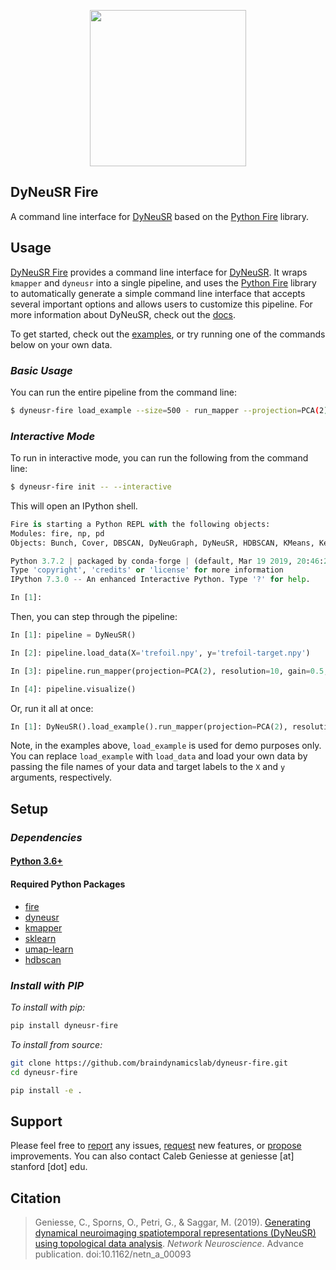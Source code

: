 

<p align="center">
<a href="https://braindynamicslab.github.io/dyneusr/">
<img src="https://raw.githubusercontent.com/braindynamicslab/dyneusr/master/docs/assets/logo.png" height="250">
</a>
</p>


## **DyNeuSR Fire**

A command line interface for [DyNeuSR](https://braindynamicslab.github.io/dyneusr/) based on the [Python Fire](https://github.com/google/python-fire) library. 



## **Usage**

[DyNeuSR Fire](https://braindynamicslab.github.io/dyneusr-fire/) provides a command line interface for [DyNeuSR](https://braindynamicslab.github.io/dyneusr/). It wraps `kmapper` and `dyneusr` into a single pipeline, and uses the [Python Fire](https://github.com/google/python-fire) library to automatically generate a simple command line interface that accepts several important options and allows users to customize this pipeline. For more information about DyNeuSR, check out the [docs](https://braindynamicslab.github.io/dyneusr/).

To get started, check out the [examples](https://github.com/braindynamicslab/dyneusr-fire/tree/master/examples/), or try running one of the commands below on your own data.


### **_Basic Usage_** 

You can run the entire pipeline from the command line:
```bash
$ dyneusr-fire load_example --size=500 - run_mapper --projection=PCA(2) --resolution=10 --gain=0.5 - visualize
```


### **_Interactive Mode_** 

To run in interactive mode, you can run the following from the command line:
```bash
$ dyneusr-fire init -- --interactive
```

This will open an IPython shell.
```python
Fire is starting a Python REPL with the following objects:
Modules: fire, np, pd
Objects: Bunch, Cover, DBSCAN, DyNeuGraph, DyNeuSR, HDBSCAN, KMeans, KeplerMapper, MinMaxScaler, PCA, StandardScaler, TSNE, UMAP, check_estimator, component, f, result, self, trace

Python 3.7.2 | packaged by conda-forge | (default, Mar 19 2019, 20:46:22) 
Type 'copyright', 'credits' or 'license' for more information
IPython 7.3.0 -- An enhanced Interactive Python. Type '?' for help.

In [1]:                                                               
```

Then, you can step through the pipeline:
```python
In [1]: pipeline = DyNeuSR()

In [2]: pipeline.load_data(X='trefoil.npy', y='trefoil-target.npy')

In [3]: pipeline.run_mapper(projection=PCA(2), resolution=10, gain=0.5, clusterer=DBSCAN())

In [4]: pipeline.visualize()

```

Or, run it all at once:
```python
In [1]: DyNeuSR().load_example().run_mapper(projection=PCA(2), resolution=10, gain=0.5, clusterer=DBSCAN()).visualize()
```

Note, in the examples above, `load_example` is used for demo purposes only. You can replace `load_example` with `load_data` and load your own data by passing the file names of your data and target labels to the `X` and `y` arguments, respectively.




## **Setup**

### **_Dependencies_**

#### [Python 3.6+](https://www.python.org/)

#### Required Python Packages
* [fire](https://github.com/google/python-fire)
* [dyneusr](https://braindynamicslab.github.io/dyneusr)
* [kmapper](kepler-mapper.scikit-tda.org)
* [sklearn](https://scikit-learn.org/)
* [umap-learn](https://github.com/lmcinnes/umap)
* [hdbscan](https://github.com/scikit-learn-contrib/hdbscan)


### **_Install with PIP_**

_To install with pip:_
```bash
pip install dyneusr-fire
```

_To install from source:_
```bash
git clone https://github.com/braindynamicslab/dyneusr-fire.git
cd dyneusr-fire

pip install -e .
```


## **Support**

Please feel free to [report](https://github.com/braindynamicslab/dyneusr-fire/issues/new) any issues, [request](https://github.com/braindynamicslab/dyneusr-fire/issues/new) new features, or [propose](https://github.com/braindynamicslab/dyneusr-fire/compare) improvements. You can also contact Caleb Geniesse at geniesse [at] stanford [dot] edu.



## **Citation**

> Geniesse, C., Sporns, O., Petri, G., & Saggar, M. (2019). [Generating dynamical neuroimaging spatiotemporal representations (DyNeuSR) using topological data analysis](https://www.mitpressjournals.org/doi/abs/10.1162/netn_a_00093). *Network Neuroscience*. Advance publication. doi:10.1162/netn_a_00093
